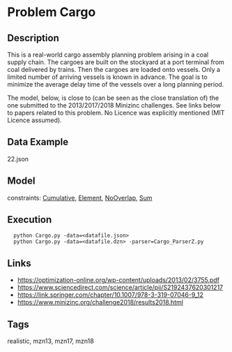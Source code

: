 # Problem Cargo
## Description
This is a real-world cargo assembly planning problem arising in a coal supply chain.
The cargoes are built on the stockyard at a port terminal from coal delivered by trains.
Then the cargoes are loaded onto vessels.
Only a limited number of arriving vessels is known in advance.
The goal is to minimize the average delay time of the vessels over a long planning period.

The model, below, is close to (can be seen as the close translation of) the one submitted to the 2013/2017/2018 Minizinc challenges.
See links below to papers related to this problem.
No Licence was explicitly mentioned (MIT Licence assumed).

## Data Example
  22.json

## Model
  constraints: [Cumulative](http://pycsp.org/documentation/constraints/Cumulative), [Element](http://pycsp.org/documentation/constraints/Element), [NoOverlap](http://pycsp.org/documentation/constraints/NoOverlap), [Sum](http://pycsp.org/documentation/constraints/Sum)

## Execution
```
  python Cargo.py -data=<datafile.json>
  python Cargo.py -data=<datafile.dzn> -parser=Cargo_ParserZ.py
```

## Links
  - https://optimization-online.org/wp-content/uploads/2013/02/3755.pdf
  - https://www.sciencedirect.com/science/article/pii/S2192437620301217
  - https://link.springer.com/chapter/10.1007/978-3-319-07046-9_12
  - https://www.minizinc.org/challenge2018/results2018.html

## Tags
  realistic, mzn13, mzn17, mzn18

